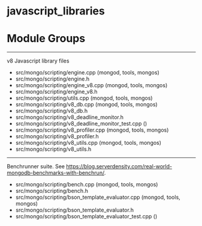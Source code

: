 # javascript\_libraries

# Module Groups

-------------

v8 Javascript library files

- src/mongo/scripting/engine.cpp   (mongod, tools, mongos)
- src/mongo/scripting/engine.h
- src/mongo/scripting/engine\_v8.cpp   (mongod, tools, mongos)
- src/mongo/scripting/engine\_v8.h
- src/mongo/scripting/utils.cpp   (mongod, tools, mongos)
- src/mongo/scripting/v8\_db.cpp   (mongod, tools, mongos)
- src/mongo/scripting/v8\_db.h
- src/mongo/scripting/v8\_deadline\_monitor.h
- src/mongo/scripting/v8\_deadline\_monitor\_test.cpp   ()
- src/mongo/scripting/v8\_profiler.cpp   (mongod, tools, mongos)
- src/mongo/scripting/v8\_profiler.h
- src/mongo/scripting/v8\_utils.cpp   (mongod, tools, mongos)
- src/mongo/scripting/v8\_utils.h

-------------

Benchrunner suite. See  https://blog.serverdensity.com/real-world-mongodb-benchmarks-with-benchrun/.

- src/mongo/scripting/bench.cpp   (mongod, tools, mongos)
- src/mongo/scripting/bench.h
- src/mongo/scripting/bson\_template\_evaluator.cpp   (mongod, tools, mongos)
- src/mongo/scripting/bson\_template\_evaluator.h
- src/mongo/scripting/bson\_template\_evaluator\_test.cpp   ()
